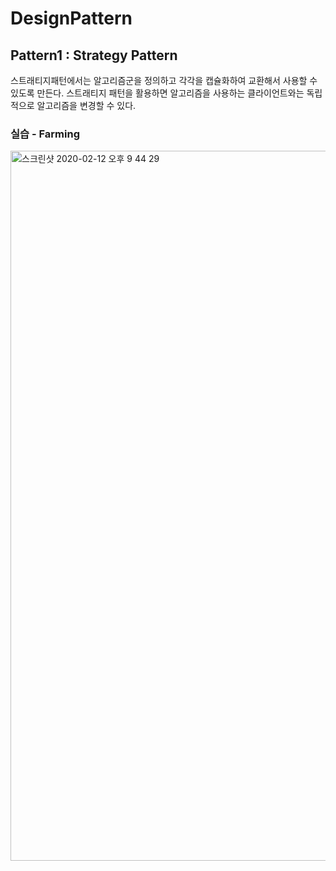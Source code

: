# DesignPattern

## Pattern1 : Strategy Pattern
스트래티지패턴에서는 알고리즘군을 정의하고 각각을 캡슐화하여 교환해서 사용할 수 있도록 만든다. 스트래티지 패턴을 활용하면 알고리즘을 사용하는 클라이언트와는 독립적으로 알고리즘을 변경할 수 있다.

### 실습 - Farming
<img width="1136" alt="스크린샷 2020-02-12 오후 9 44 29" src="https://user-images.githubusercontent.com/46016511/74336034-e0568100-4de0-11ea-81d5-95dec64a6b1a.png">
